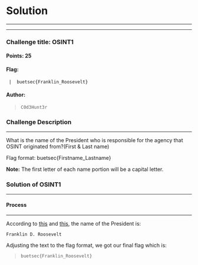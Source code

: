 # Solution

---

---

### Challenge title: OSINT1

#### Points: 25

#### Flag:

```
 |  buetsec{Franklin_Roosevelt}
```

#### Author:

> ```
> C0d3Hunt3r
> ```

### Challenge Description

---

What is the name of the President who is responsible for the agency that OSINT originated from?(First & Last name)

Flag format: buetsec{Firstname_Lastname}

**Note:** The first letter of each name portion will be a capital letter.

### Solution of OSINT1

---

#### Process

---

According to [this](https://en.wikipedia.org/wiki/Open-source_intelligence#History) and [this](https://en.wikipedia.org/wiki/Foreign_Broadcast_Information_Service#History), the name of the President is:

```
Franklin D. Roosevelt
```

Adjusting the text to the flag format, we got our final flag which is:

>```
> buetsec{Franklin_Roosevelt}
>```